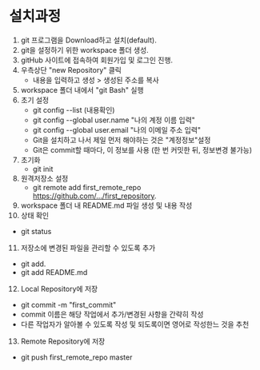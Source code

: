# 설치과정
1. git 프로그램을 Download하고 설치(default).
2. git을 설정하기 위한 workspace 폴더 생성.
3. gitHub 사이트에 접속하여 회원가입 및 로그인 진행.
4. 우측상단 "new Repository" 클릭
   * 내용을 입력하고 생성 > 생성된 주소를 복사
5. workspace 폴더 내에서 "git Bash" 실행
6. 초기 설정
   * git config --list (내용확인)
   * git config --global user.name "나의 계정 이름 입력"
   * git config --global user.email "나의 이메일 주소 입력"
   * Git을 설치하고 나서 제일 먼저 해야하는 것은 "계정정보"설정
   * Git은 commit할 때마다, 이 정보를 사용
     (한 번 커밋한 뒤, 정보변경 불가능)
7. 초기화
   * git init
8. 원격저장소 설정
   * git remote add first_remote_repo https://github.com/.../first_repository.
9. workspace 폴더 내 README.md 파일 생성 및 내용 작성
10. 상태 확인
   * git status
11. 저장소에 변경된 파일을 관리할 수 있도록 추가
   * git add.
   * git add README.md
12. Local Repository에 저장
   * git commit -m "first_commit"
   * commit 이름은 해당 작업에서 추가/변경된 사항을 간략히 작성
   * 다른 작업자가 알아볼 수 있도록 작성 및 되도록이면 영어로 작성한느 것을 추천
13. Remote Repository에 저장
   * git push first_remote_repo master


